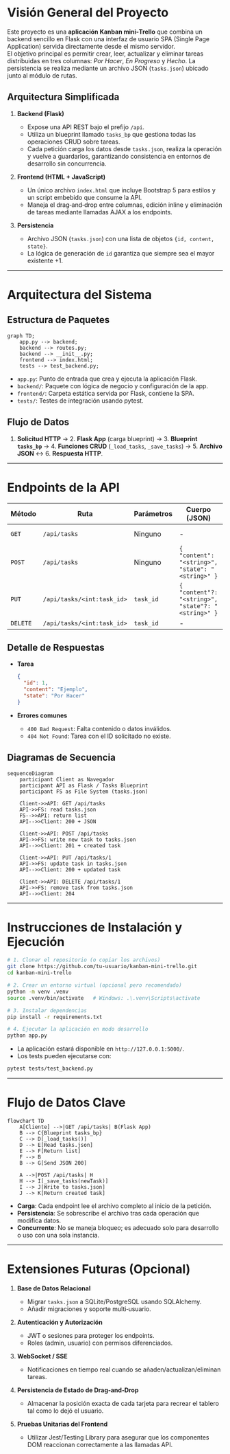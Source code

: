 # Visión General del Proyecto

Este proyecto es una **aplicación Kanban mini‑Trello** que combina un backend sencillo en Flask con una interfaz de usuario SPA (Single Page Application) servida directamente desde el mismo servidor.  
El objetivo principal es permitir crear, leer, actualizar y eliminar tareas distribuidas en tres columnas: *Por Hacer*, *En Progreso* y *Hecho*. La persistencia se realiza mediante un archivo JSON (`tasks.json`) ubicado junto al módulo de rutas.

## Arquitectura Simplificada

1. **Backend (Flask)**  
   - Expose una API REST bajo el prefijo `/api`.  
   - Utiliza un blueprint llamado `tasks_bp` que gestiona todas las operaciones CRUD sobre tareas.  
   - Cada petición carga los datos desde `tasks.json`, realiza la operación y vuelve a guardarlos, garantizando consistencia en entornos de desarrollo sin concurrencia.

2. **Frontend (HTML + JavaScript)**  
   - Un único archivo `index.html` que incluye Bootstrap 5 para estilos y un script embebido que consume la API.  
   - Maneja el drag‑and‑drop entre columnas, edición inline y eliminación de tareas mediante llamadas AJAX a los endpoints.

3. **Persistencia**  
   - Archivo JSON (`tasks.json`) con una lista de objetos `{id, content, state}`.  
   - La lógica de generación de `id` garantiza que siempre sea el mayor existente +1.

---

# Arquitectura del Sistema

## Estructura de Paquetes

```mermaid
graph TD;
    app.py --> backend;
    backend --> routes.py;
    backend --> __init__.py;
    frontend --> index.html;
    tests --> test_backend.py;
```

- `app.py`: Punto de entrada que crea y ejecuta la aplicación Flask.  
- `backend/`: Paquete con lógica de negocio y configuración de la app.  
- `frontend/`: Carpeta estática servida por Flask, contiene la SPA.  
- `tests/`: Testes de integración usando pytest.

## Flujo de Datos

1. **Solicitud HTTP** → 2. **Flask App** (carga blueprint) → 3. **Blueprint `tasks_bp`** → 4. **Funciones CRUD** (`_load_tasks`, `_save_tasks`) → 5. **Archivo JSON** ↔ 6. **Respuesta HTTP**.

---

# Endpoints de la API

| Método | Ruta | Parámetros | Cuerpo (JSON) | Respuesta | Código |
|--------|------|------------|---------------|-----------|--------|
| `GET` | `/api/tasks` | Ninguno | - | Lista de tareas | 200 |
| `POST` | `/api/tasks` | Ninguno | `{ "content": "<string>", "state": "<string>" }` | Tarea creada | 201 |
| `PUT` | `/api/tasks/<int:task_id>` | `task_id` | `{ "content"?: "<string>", "state"?: "<string>" }` | Tarea actualizada | 200 |
| `DELETE` | `/api/tasks/<int:task_id>` | `task_id` | - | - | 204 |

## Detalle de Respuestas

- **Tarea**  
  ```json
  {
    "id": 1,
    "content": "Ejemplo",
    "state": "Por Hacer"
  }
  ```

- **Errores comunes**  
  - `400 Bad Request`: Falta contenido o datos inválidos.  
  - `404 Not Found`: Tarea con el ID solicitado no existe.

## Diagramas de Secuencia

```mermaid
sequenceDiagram
    participant Client as Navegador
    participant API as Flask / Tasks Blueprint
    participant FS as File System (tasks.json)

    Client->>API: GET /api/tasks
    API->>FS: read tasks.json
    FS-->>API: return list
    API-->>Client: 200 + JSON

    Client->>API: POST /api/tasks
    API->>FS: write new task to tasks.json
    API-->>Client: 201 + created task

    Client->>API: PUT /api/tasks/1
    API->>FS: update task in tasks.json
    API-->>Client: 200 + updated task

    Client->>API: DELETE /api/tasks/1
    API->>FS: remove task from tasks.json
    API-->>Client: 204
```

---

# Instrucciones de Instalación y Ejecución

```bash
# 1. Clonar el repositorio (o copiar los archivos)
git clone https://github.com/tu-usuario/kanban-mini-trello.git
cd kanban-mini-trello

# 2. Crear un entorno virtual (opcional pero recomendado)
python -m venv .venv
source .venv/bin/activate   # Windows: .\.venv\Scripts\activate

# 3. Instalar dependencias
pip install -r requirements.txt

# 4. Ejecutar la aplicación en modo desarrollo
python app.py
```

- La aplicación estará disponible en `http://127.0.0.1:5000/`.
- Los tests pueden ejecutarse con:

```bash
pytest tests/test_backend.py
```

---

# Flujo de Datos Clave

```mermaid
flowchart TD
    A[Cliente] -->|GET /api/tasks| B(Flask App)
    B --> C{Blueprint tasks_bp}
    C --> D[_load_tasks()]
    D --> E[Read tasks.json]
    E --> F[Return list]
    F --> B
    B --> G[Send JSON 200]

    A -->|POST /api/tasks| H
    H --> I[_save_tasks(newTask)]
    I --> J[Write to tasks.json]
    J --> K[Return created task]
```

- **Carga**: Cada endpoint lee el archivo completo al inicio de la petición.  
- **Persistencia**: Se sobrescribe el archivo tras cada operación que modifica datos.  
- **Concurrente**: No se maneja bloqueo; es adecuado solo para desarrollo o uso con una sola instancia.

---

# Extensiones Futuras (Opcional)

1. **Base de Datos Relacional**  
   - Migrar `tasks.json` a SQLite/PostgreSQL usando SQLAlchemy.  
   - Añadir migraciones y soporte multi‑usuario.

2. **Autenticación y Autorización**  
   - JWT o sesiones para proteger los endpoints.  
   - Roles (admin, usuario) con permisos diferenciados.

3. **WebSocket / SSE**  
   - Notificaciones en tiempo real cuando se añaden/actualizan/eliminan tareas.

4. **Persistencia de Estado de Drag‑and‑Drop**  
   - Almacenar la posición exacta de cada tarjeta para recrear el tablero tal como lo dejó el usuario.

5. **Pruebas Unitarias del Frontend**  
   - Utilizar Jest/Testing Library para asegurar que los componentes DOM reaccionan correctamente a las llamadas API.